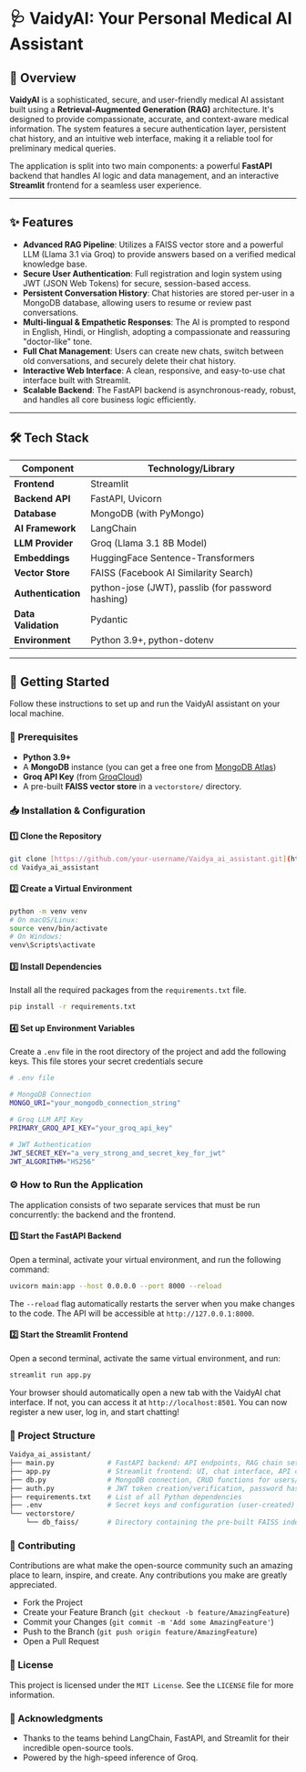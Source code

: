 # 🩺 **VaidyAI: Your Personal Medical AI Assistant**

## 📌 Overview

**VaidyAI** is a sophisticated, secure, and user-friendly medical AI assistant built using a **Retrieval-Augmented Generation (RAG)** architecture. It's designed to provide compassionate, accurate, and context-aware medical information. The system features a secure authentication layer, persistent chat history, and an intuitive web interface, making it a reliable tool for preliminary medical queries.

The application is split into two main components: a powerful **FastAPI** backend that handles AI logic and data management, and an interactive **Streamlit** frontend for a seamless user experience.

---

## ✨ Features

-   **Advanced RAG Pipeline**: Utilizes a FAISS vector store and a powerful LLM (Llama 3.1 via Groq) to provide answers based on a verified medical knowledge base.
-   **Secure User Authentication**: Full registration and login system using JWT (JSON Web Tokens) for secure, session-based access.
-   **Persistent Conversation History**: Chat histories are stored per-user in a MongoDB database, allowing users to resume or review past conversations.
-   **Multi-lingual & Empathetic Responses**: The AI is prompted to respond in English, Hindi, or Hinglish, adopting a compassionate and reassuring "doctor-like" tone.
-   **Full Chat Management**: Users can create new chats, switch between old conversations, and securely delete their chat history.
-   **Interactive Web Interface**: A clean, responsive, and easy-to-use chat interface built with Streamlit.
-   **Scalable Backend**: The FastAPI backend is asynchronous-ready, robust, and handles all core business logic efficiently.

---

## 🛠 Tech Stack

| **Component** | **Technology/Library** |
| ------------------- | -------------------------------------------------------- |
| **Frontend** | Streamlit                                                |
| **Backend API** | FastAPI, Uvicorn                                         |
| **Database** | MongoDB (with PyMongo)                                   |
| **AI Framework** | LangChain                                                |
| **LLM Provider** | Groq (Llama 3.1 8B Model)                                |
| **Embeddings** | HuggingFace Sentence-Transformers                        |
| **Vector Store** | FAISS (Facebook AI Similarity Search)                    |
| **Authentication** | python-jose (JWT), passlib (for password hashing)        |
| **Data Validation** | Pydantic                                                 |
| **Environment** | Python 3.9+, python-dotenv                               |

---

## 🚀 Getting Started

Follow these instructions to set up and run the VaidyAI assistant on your local machine.

### **🔹 Prerequisites**

-   **Python 3.9+**
-   A **MongoDB** instance (you can get a free one from [MongoDB Atlas](https://www.mongodb.com/cloud/atlas/register))
-   **Groq API Key** (from [GroqCloud](https://console.groq.com/keys))
-   A pre-built **FAISS vector store** in a `vectorstore/` directory.

### **📥 Installation & Configuration**

#### **1️⃣ Clone the Repository**

```bash
git clone [https://github.com/your-username/Vaidya_ai_assistant.git](https://github.com/your-username/Vaidya_ai_assistant.git)
cd Vaidya_ai_assistant
```

#### **2️⃣ Create a Virtual Environment**

```bash
python -m venv venv
# On macOS/Linux:
source venv/bin/activate
# On Windows:
venv\Scripts\activate
```

#### **3️⃣ Install Dependencies**
Install all the required packages from the `requirements.txt` file.

```bash
pip install -r requirements.txt
```

#### **4️⃣ Set up Environment Variables**
Create a `.env` file in the root directory of the project and add the following keys. This file stores your secret credentials secure
```bash
# .env file

# MongoDB Connection
MONGO_URI="your_mongodb_connection_string"

# Groq LLM API Key
PRIMARY_GROQ_API_KEY="your_groq_api_key"

# JWT Authentication
JWT_SECRET_KEY="a_very_strong_and_secret_key_for_jwt"
JWT_ALGORITHM="HS256"
```
### **⚙️ How to Run the Application**
The application consists of two separate services that must be run concurrently: the backend and the frontend.

#### **1️⃣ Start the FastAPI Backend**
Open a terminal, activate your virtual environment, and run the following command:

```bash
uvicorn main:app --host 0.0.0.0 --port 8000 --reload
```
The `--reload` flag automatically restarts the server when you make changes to the code. The API will be accessible at `http://127.0.0.1:8000`.

#### **2️⃣ Start the Streamlit Frontend**
Open a second terminal, activate the same virtual environment, and run:

```bash
streamlit run app.py
```
Your browser should automatically open a new tab with the VaidyAI chat interface. If not, you can access it at `http://localhost:8501`.
You can now register a new user, log in, and start chatting!

### **📂 Project Structure**

```graphql
Vaidya_ai_assistant/
├── main.py             # FastAPI backend: API endpoints, RAG chain setup
├── app.py              # Streamlit frontend: UI, chat interface, API calls
├── db.py               # MongoDB connection, CRUD functions for users/conversations
├── auth.py             # JWT token creation/verification, password hashing
├── requirements.txt    # List of all Python dependencies
├── .env                # Secret keys and configuration (user-created)
└── vectorstore/
    └── db_faiss/       # Directory containing the pre-built FAISS index
```

### **🤝 Contributing**

Contributions are what make the open-source community such an amazing place to learn, inspire, and create. Any contributions you make are greatly appreciated.
- Fork the Project
- Create your Feature Branch (`git checkout -b feature/AmazingFeature`)
- Commit your Changes (`git commit -m 'Add some AmazingFeature'`)
- Push to the Branch (`git push origin feature/AmazingFeature`)
- Open a Pull Request

### **📜 License**
This project is licensed under the `MIT License`. See the `LICENSE` file for more information.

### **🙌 Acknowledgments**
- Thanks to the teams behind LangChain, FastAPI, and Streamlit for their incredible open-source tools.
- Powered by the high-speed inference of Groq.
